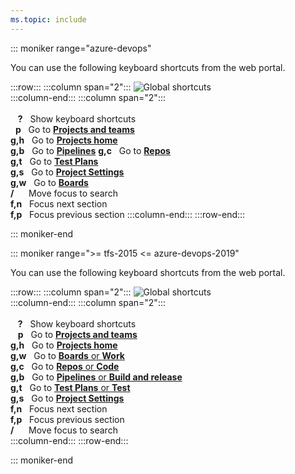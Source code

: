 ```yaml
---
ms.topic: include
---
```



<a id="global-shortcuts"></a>


::: moniker range="azure-devops"

You can use the following keyboard shortcuts from the web portal.

:::row:::
   :::column span="2":::
      ![Global shortcuts](/azure/devops/media/keyboard-shortcuts/global-shortcuts-cloud.png)  
   :::column-end:::
   :::column span="2":::
      <br/><br/>
      &nbsp;&nbsp;&nbsp;**?**&nbsp;&nbsp;&nbsp;Show keyboard shortcuts  
      &nbsp;&nbsp;**p**&nbsp;&nbsp;&nbsp;Go to [**Projects and teams**](/azure/devops/project/navigation/go-to-project-repo)  
      **g,h**&nbsp;&nbsp;&nbsp;Go to [**Projects home**](/azure/devops/project/navigation/go-to-project-repo)  
      **g,b**&nbsp;&nbsp;&nbsp;Go to [**Pipelines**](/azure/devops/pipelines/overview) 
      **g,c**&nbsp;&nbsp;&nbsp;Go to  [**Repos**](/azure/devops/repos/git/overview)  
      **g,t**&nbsp;&nbsp;&nbsp;Go to [**Test Plans**](/azure/devops/test/index)  
      **g,s**&nbsp;&nbsp;&nbsp;Go to [**Project Settings**](/azure/devops/organizations/settings/about-settings)  
      **g,w**&nbsp;&nbsp;&nbsp;Go to [**Boards**](/azure/devops/boards/get-started/what-is-azure-boards)   
      **/**&nbsp;&nbsp;&nbsp;&nbsp;&nbsp;&nbsp;Move focus to search<br/>
      **f,n**&nbsp;&nbsp;&nbsp;Focus next section<br/>
      **f,p**&nbsp;&nbsp;&nbsp;Focus previous section
   :::column-end:::
:::row-end:::
 
::: moniker-end


::: moniker range=">= tfs-2015 <= azure-devops-2019"

You can use the following keyboard shortcuts from the web portal.

:::row:::
   :::column span="2":::
      ![Global shortcuts](/azure/devops/media/keyboard-shortcuts/global-shortcuts.png)  
   :::column-end:::
   :::column span="2":::
      <br/><br/>
      &nbsp;&nbsp;&nbsp;**?**&nbsp;&nbsp;&nbsp;Show keyboard shortcuts  
      &nbsp;&nbsp;&nbsp;**p**&nbsp;&nbsp;&nbsp;Go to [**Projects and teams**](/azure/devops/project/navigation/go-to-project-repo)  
      **g,h**&nbsp;&nbsp;&nbsp;Go to [**Projects home**](/azure/devops/project/navigation/go-to-project-repo)  
      **g,w**&nbsp;&nbsp;&nbsp;Go to [**Boards** or **Work**](/azure/devops/boards/get-started/what-is-azure-boards)  
      **g,c**&nbsp;&nbsp;&nbsp;Go to  [**Repos** or **Code**](/azure/devops/repos/git/overview)  
      **g,b**&nbsp;&nbsp;&nbsp;Go to [**Pipelines** or **Build and release**](/azure/devops/pipelines/overview)  
      **g,t**&nbsp;&nbsp;&nbsp;Go to [**Test Plans** or **Test**](/azure/devops/test/index)  
      **g,s**&nbsp;&nbsp;&nbsp;Go to [**Project Settings**](/azure/devops/organizations/settings/about-settings)  
      **f,n**&nbsp;&nbsp;&nbsp;Focus next section<br/>
      **f,p**&nbsp;&nbsp;&nbsp;Focus previous section<br/>
      **/**&nbsp;&nbsp;&nbsp;&nbsp;&nbsp;&nbsp;Move focus to search<br/>
   :::column-end:::
:::row-end:::
 
::: moniker-end
